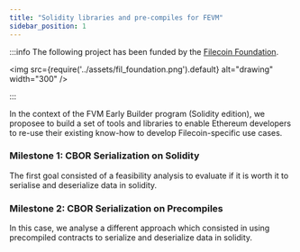 ```yaml
---
title: "Solidity libraries and pre-compiles for FEVM"
sidebar_position: 1
---
```


:::info The following project has been funded by the [Filecoin Foundation](https://fil.org).

<img src={require('../assets/fil_foundation.png').default} alt="drawing" width="300" />

:::



In the context of the FVM Early Builder program (Solidity edition), we proposee to build a set of tools and libraries to enable Ethereum developers to re-use their existing know-how to develop Filecoin-specific use cases.

### Milestone 1: CBOR Serialization on Solidity

The first goal consisted of a feasibility analysis to evaluate if it is worth it to serialise and deserialize data in solidity.

### Milestone 2: CBOR Serialization on Precompiles

In this case, we analyse a different approach which consisted in using precompiled contracts to serialize and deserialize data in solidity.

